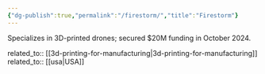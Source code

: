 ```yaml
---
{"dg-publish":true,"permalink":"/firestorm/","title":"Firestorm"}
---
```



Specializes in 3D-printed drones; secured $20M funding in October 2024.

related_to:: [[3d-printing-for-manufacturing\|3d-printing-for-manufacturing]]
related_to:: [[usa\|USA]]

